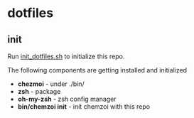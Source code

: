 # dotfiles

## init
Run [init_dotfiles.sh](init_dotfiles.sh) to initialize this repo.

The following components are getting installed and initialized
* **chezmoi** - under ./bin/
* **zsh** - package
* **oh-my-zsh** - zsh config manager
* **bin/chemzoi init** - init chemzoi with this repo
